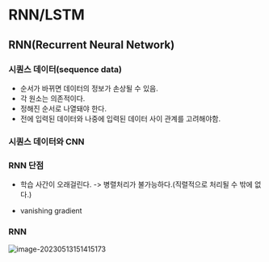 # RNN/LSTM

## RNN(Recurrent Neural Network)

### 시퀀스 데이터(sequence data)

- 순서가 바뀌면 데이터의 정보가 손상될 수 있음.
- 각 원소는 의존적이다.
- 정해진 순서로 나열돼야 한다.
- 전에 입력된 데이터와 나중에 입력된 데이터 사이 관계를 고려해야함.

### 시퀀스 데이터와 CNN



### RNN 단점

- 학습 사간이 오래걸린다. -> 병렬처리가 불가능하다.(직렬적으로 처리될 수 밖에 없다.)

- vanishing gradient 

### RNN

![image-20230513151415173](/Users/eisen/Documents/Github/blog-contents-b/computer-science/artificial-intelligence/introduction-to-deep-learning/week10.assets/image-20230513151415173.png)

